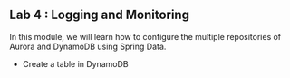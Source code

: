 
## Lab 4 : Logging and Monitoring
In this module, we will learn how to configure the multiple repositories of Aurora and DynamoDB using Spring Data.
- Create a table in DynamoDB 
